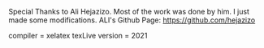 Special Thanks to Ali Hejazizo. Most of the work was done by him. I just made some modifications.
ALI's Github Page: https://github.com/hejazizo

compiler = xelatex
texLive version = 2021
